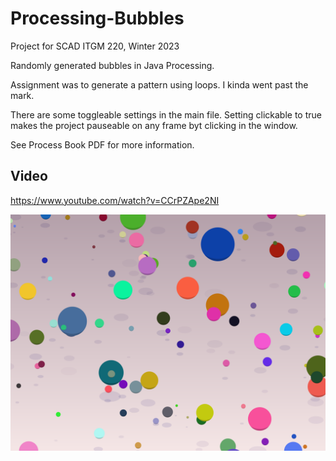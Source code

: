 # Processing-Bubbles


Project for SCAD ITGM 220, Winter 2023

Randomly generated bubbles in Java Processing.

Assignment was to generate a pattern using loops. I kinda went past the mark.

There are some toggleable settings in the main file. Setting clickable to true makes the project pauseable on any frame byt clicking in the window.

See Process Book PDF for more information.

## Video
https://www.youtube.com/watch?v=CCrPZApe2NI

![Image of Zoe Astra's bubbles pattern project](https://github.com/Zheta/Processing-Bubbles/blob/main/bubbles.png?raw=true)

